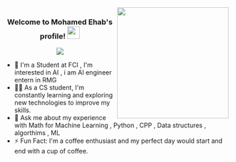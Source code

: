 
<img width="250" align="right" src="https://c.tenor.com/_DOBjnGspYAAAAAM/code-coding.gif">

<h3 align="center">
  Welcome to Mohamed Ehab's profile!
  <img src="https://media.giphy.com/media/hvRJCLFzcasrR4ia7z/giphy.gif" width="28">
</h3>

<!-- Typing SVG by DenverCoder1 - https://github.com/DenverCoder1/readme-typing-svg -->
<p align="center">
  <a href="https://github.com/DenverCoder1/readme-typing-svg"><img src="https://readme-typing-svg.herokuapp.com/?lines=Artificial%20intelligence%20student;Always%20learning%20new%20things&font=Fira%20Code&center=true&width=440&height=45&color=f75c7e&vCenter=true&size=22"></a>
</p>



- 🏢 I'm a Student at FCI , I'm interested in  AI  , i am AI engineer entern in RMG 
- 👨‍💻 As a CS student, I'm constantly learning and exploring new technologies to improve my skills.
- 💬 Ask me about my experience with Math for Machine Learning , Python , CPP , Data structures , algorthims , ML   
- ⚡ Fun Fact: I'm a coffee enthusiast and my perfect day would start and end with a cup of coffee.
  




